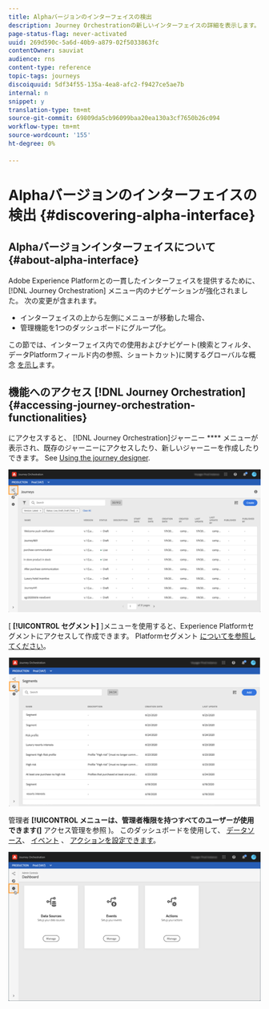 ```yaml
---
title: Alphaバージョンのインターフェイスの検出
description: Journey Orchestrationの新しいインターフェイスの詳細を表示します。
page-status-flag: never-activated
uuid: 269d590c-5a6d-40b9-a879-02f5033863fc
contentOwner: sauviat
audience: rns
content-type: reference
topic-tags: journeys
discoiquuid: 5df34f55-135a-4ea8-afc2-f9427ce5ae7b
internal: n
snippet: y
translation-type: tm+mt
source-git-commit: 69809da5cb96099baa20ea130a3cf7650b26c094
workflow-type: tm+mt
source-wordcount: '155'
ht-degree: 0%

---
```



# Alphaバージョンのインターフェイスの検出 {#discovering-alpha-interface}

## Alphaバージョンインターフェイスについて {#about-alpha-interface}

Adobe Experience Platformとの一貫したインターフェイスを提供するために、 [!DNL Journey Orchestration] メニュー内のナビゲーションが強化されました。 次の変更が含まれます。

* インターフェイスの上から左側にメニューが移動した場合、
* 管理機能を1つのダッシュボードにグループ化。

この節では、インターフェイス内での使用およびナビゲート(検索とフィルタ、データPlatformフィールド内の参照、ショートカット)に関するグローバルな概念 [を示し](../about/user-interface.md)ます。

## 機能へのアクセス [!DNL Journey Orchestration] {#accessing-journey-orchestration-functionalities}

にアクセスすると、 [!DNL Journey Orchestration]ジャーニー **** メニューが表示され、既存のジャーニーにアクセスしたり、新しいジャーニーを作成したりできます。 See [Using the journey designer](../building-journeys/using-the-journey-designer.md).

![](../assets/interface-journeys.png)

[ **[!UICONTROL セグメント]** ]メニューを使用すると、Experience Platformセグメントにアクセスして作成できます。 Platformセグメント [についてを参照してください](../segment/about-segments.md)。

![](../assets/interface-segments.png)

管理者 **[!UICONTROL メニューは、管理者権限を持つすべてのユーザーが使用できます(]** アクセス管理を参照 [](../about/access-management.md))。 このダッシュボードを使用して、 [データソース](../datasource/about-data-sources.md)、 [イベント](../event/about-events.md) 、 [アクションを設定できます](../action/action.md)。

![](../assets/interface-admin-dashboard.png)
